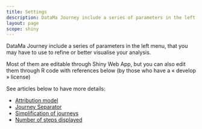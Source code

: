 ```yaml
---
title: Settings
description: DataMa Journey include a series of parameters in the left menu, that you may have to use to refine or better visualise your analysis.
layout: page
scope: shiny
---
```


DataMa Journey include a series of parameters in the left menu, that you may have to use to refine or better visualise your analysis.

Most of them are editable through Shiny Web App, but you can also edit them through R code with references below (by those who have a « develop » license)

See articles below to have more details:

 * [Attribution model]({{site.url}}/{{site.baseurl}}/core_app/journey/web_application/menu/settings/attribution_model)
 * [Journey Separator]({{site.url}}/{{site.baseurl}}/core_app/journey/web_application/menu/settings/journey_separator)
 * [Simplification of journeys]({{site.url}}/{{site.baseurl}}/core_app/journey/web_application/menu/settings/simplification_of_journeys)
 * [Number of steps displayed]({{site.url}}/{{site.baseurl}}/core_app/journey/web_application/menu/settings/number_of_steps_displayed)
